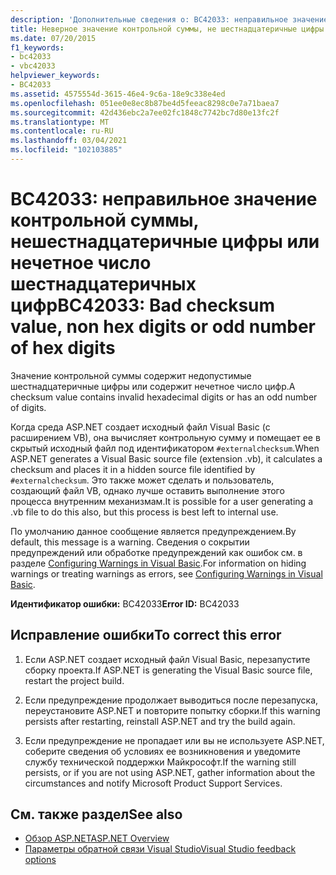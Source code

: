 ```yaml
---
description: 'Дополнительные сведения о: BC42033: неправильное значение контрольной суммы, нешестнадцатеричные цифры или нечетное число шестнадцатеричных цифр'
title: Неверное значение контрольной суммы, не шестнадцатеричные цифры или нечетное число шестнадцатеричных цифр
ms.date: 07/20/2015
f1_keywords:
- bc42033
- vbc42033
helpviewer_keywords:
- BC42033
ms.assetid: 4575554d-3615-46e4-9c6a-18e9c338e4ed
ms.openlocfilehash: 051ee0e8ec8b87be4d5feeac8298c0e7a71baea7
ms.sourcegitcommit: 42d436ebc2a7ee02fc1848c7742bc7d80e13fc2f
ms.translationtype: MT
ms.contentlocale: ru-RU
ms.lasthandoff: 03/04/2021
ms.locfileid: "102103885"
---
```

# <a name="bc42033-bad-checksum-value-non-hex-digits-or-odd-number-of-hex-digits"></a><span data-ttu-id="8550e-103">BC42033: неправильное значение контрольной суммы, нешестнадцатеричные цифры или нечетное число шестнадцатеричных цифр</span><span class="sxs-lookup"><span data-stu-id="8550e-103">BC42033: Bad checksum value, non hex digits or odd number of hex digits</span></span>

<span data-ttu-id="8550e-104">Значение контрольной суммы содержит недопустимые шестнадцатеричные цифры или содержит нечетное число цифр.</span><span class="sxs-lookup"><span data-stu-id="8550e-104">A checksum value contains invalid hexadecimal digits or has an odd number of digits.</span></span>

 <span data-ttu-id="8550e-105">Когда среда ASP.NET создает исходный файл Visual Basic (с расширением VB), она вычисляет контрольную сумму и помещает ее в скрытый исходный файл под идентификатором `#externalchecksum`.</span><span class="sxs-lookup"><span data-stu-id="8550e-105">When ASP.NET generates a Visual Basic source file (extension .vb), it calculates a checksum and places it in a hidden source file identified by `#externalchecksum`.</span></span> <span data-ttu-id="8550e-106">Это также может сделать и пользователь, создающий файл VB, однако лучше оставить выполнение этого процесса внутренним механизмам.</span><span class="sxs-lookup"><span data-stu-id="8550e-106">It is possible for a user generating a .vb file to do this also, but this process is best left to internal use.</span></span>

 <span data-ttu-id="8550e-107">По умолчанию данное сообщение является предупреждением.</span><span class="sxs-lookup"><span data-stu-id="8550e-107">By default, this message is a warning.</span></span> <span data-ttu-id="8550e-108">Сведения о сокрытии предупреждений или обработке предупреждений как ошибок см. в разделе [Configuring Warnings in Visual Basic](/visualstudio/ide/configuring-warnings-in-visual-basic).</span><span class="sxs-lookup"><span data-stu-id="8550e-108">For information on hiding warnings or treating warnings as errors, see [Configuring Warnings in Visual Basic](/visualstudio/ide/configuring-warnings-in-visual-basic).</span></span>

 <span data-ttu-id="8550e-109">**Идентификатор ошибки:** BC42033</span><span class="sxs-lookup"><span data-stu-id="8550e-109">**Error ID:** BC42033</span></span>

## <a name="to-correct-this-error"></a><span data-ttu-id="8550e-110">Исправление ошибки</span><span class="sxs-lookup"><span data-stu-id="8550e-110">To correct this error</span></span>

1. <span data-ttu-id="8550e-111">Если ASP.NET создает исходный файл Visual Basic, перезапустите сборку проекта.</span><span class="sxs-lookup"><span data-stu-id="8550e-111">If ASP.NET is generating the Visual Basic source file, restart the project build.</span></span>

2. <span data-ttu-id="8550e-112">Если предупреждение продолжает выводиться после перезапуска, переустановите ASP.NET и повторите попытку сборки.</span><span class="sxs-lookup"><span data-stu-id="8550e-112">If this warning persists after restarting, reinstall ASP.NET and try the build again.</span></span>

3. <span data-ttu-id="8550e-113">Если предупреждение не пропадает или вы не используете ASP.NET, соберите сведения об условиях ее возникновения и уведомите службу технической поддержки Майкрософт.</span><span class="sxs-lookup"><span data-stu-id="8550e-113">If the warning still persists, or if you are not using ASP.NET, gather information about the circumstances and notify Microsoft Product Support Services.</span></span>

## <a name="see-also"></a><span data-ttu-id="8550e-114">См. также раздел</span><span class="sxs-lookup"><span data-stu-id="8550e-114">See also</span></span>

- [<span data-ttu-id="8550e-115">Обзор ASP.NET</span><span class="sxs-lookup"><span data-stu-id="8550e-115">ASP.NET Overview</span></span>](/aspnet/overview)
- [<span data-ttu-id="8550e-116">Параметры обратной связи Visual Studio</span><span class="sxs-lookup"><span data-stu-id="8550e-116">Visual Studio feedback options</span></span>](/visualstudio/ide/feedback-options)
